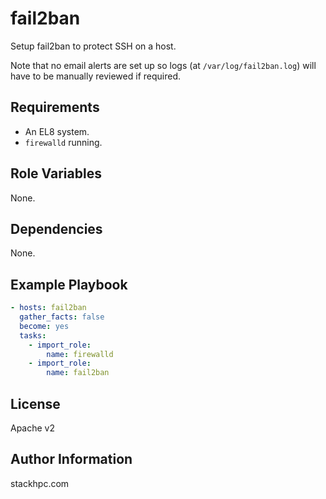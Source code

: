 # fail2ban

Setup fail2ban to protect SSH on a host.

Note that no email alerts are set up so logs (at `/var/log/fail2ban.log`) will have to be manually reviewed if required.

## Requirements

- An EL8 system.
- `firewalld` running.

## Role Variables

None.

## Dependencies

None.

## Example Playbook

```yaml
- hosts: fail2ban
  gather_facts: false
  become: yes
  tasks:
    - import_role:
        name: firewalld
    - import_role:
        name: fail2ban
```

## License

Apache v2

## Author Information

stackhpc.com
